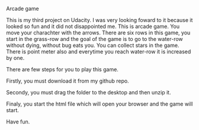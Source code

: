 Arcade game

This is my third project on Udacity. I was very looking foward to it because it looked so fun and it did not disappointed me. This is arcade game. You move your charachter with the arrows. There are six rows in this game, you start in the grass-row and the goal of the game is to go to the water-row without dying, without bug eats you. You can collect stars in the game. There is point meter also and everytime you reach water-row it is increased by one.

There are few steps for you to play this game. 

Firstly, you must download it from my github repo. 

Secondy, you must drag the folder to the desktop and then unzip it. 

Finaly, you start the html file which will open your browser and the game will start. 

Have fun.
